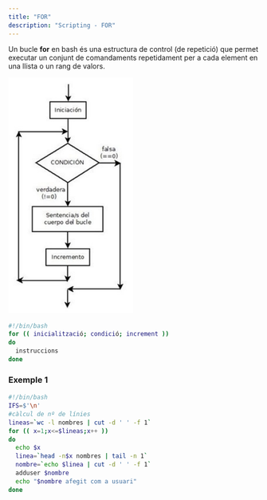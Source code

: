 ```yaml
---
title: "FOR"  
description: "Scripting - FOR"  
---
```


Un bucle **for** en bash és una estructura de control (de repetició) que permet executar un conjunt de comandaments repetidament per a cada element en una llista o un rang de valors.

![for control](../../../../assets/ut4/for_250x473.png)
```bash
#!/bin/bash
for (( inicialització; condició; increment ))  
do
  instruccions
done
```

### Exemple 1

```bash
#!/bin/bash
IFS=$'\n'
#càlcul de nº de línies
lineas=`wc -l nombres | cut -d ' ' -f 1`
for (( x=1;x<=$lineas;x++ ))
do
  echo $x
  linea=`head -n$x nombres | tail -n 1` 
  nombre=`echo $linea | cut -d ' ' -f 1`
  adduser $nombre
  echo "$nombre afegit com a usuari" 
done
```
